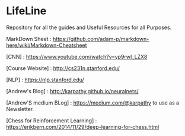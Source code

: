 # LifeLine
Repository for all the guides and Useful Resources for all Purposes.

MarkDown Sheet : https://github.com/adam-p/markdown-here/wiki/Markdown-Cheatsheet


[CNN] : https://www.youtube.com/watch?v=yp9rwI_LZX8

[Course Website] : http://cs231n.stanford.edu/


[NLP] : https://nlp.stanford.edu/ 
      
[Andrew's Blog] : http://karpathy.github.io/neuralnets/



[Andrew'S medium BLog] : https://medium.com/@karpathy to use as a Newsletter.

[Chess for Reinforcement Learning] : https://erikbern.com/2014/11/29/deep-learning-for-chess.html
